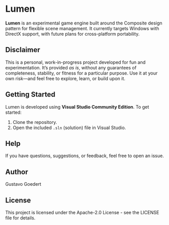 # Lumen

**Lumen** is an experimental game engine built around the Composite design pattern for flexible scene management. It currently targets Windows with DirectX support, with future plans for cross-platform portability.

## Disclaimer

This is a personal, work-in-progress project developed for fun and experimentation. It’s provided *as is*, without any guarantees of completeness, stability, or fitness for a particular purpose. Use it at your own risk—and feel free to explore, learn, or build upon it.

## Getting Started

Lumen is developed using **Visual Studio Community Edition**. To get started:

1. Clone the repository.
2. Open the included `.sln` (solution) file in Visual Studio.

## Help

If you have questions, suggestions, or feedback, feel free to open an issue.

## Author

Gustavo Goedert

## License

This project is licensed under the Apache-2.0 License - see the LICENSE file for details.